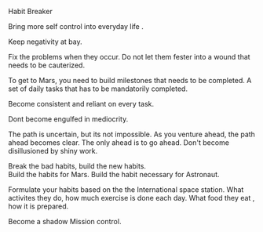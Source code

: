 Habit Breaker 

Bring more self control into everyday life .

Keep negativity at bay.

Fix the problems when they occur. 
Do not let them fester into a wound that needs to be cauterized. 

To get to Mars, you need to build milestones that needs to be completed.
A set of daily tasks that has to be mandatorily completed.

Become consistent and reliant on every task.

Dont become engulfed in mediocrity. 

The path is uncertain, but its not impossible. 
As you venture ahead, the path ahead becomes clear. The only ahead is to go ahead. 
Don't become disillusioned by shiny work. 

Break the bad habits,  build the new habits.  
Build the habits for Mars.
Build the habit necessary for Astronaut. 

Formulate your habits based on the the International space station. What activites they do, how much exercise is done each day. 
What food they eat , how it is prepared. 

Become a shadow Mission control. 
